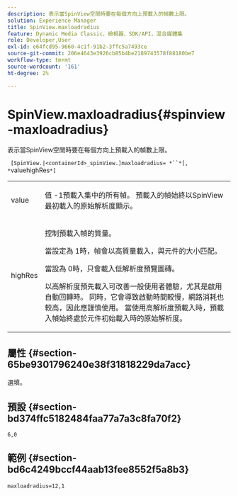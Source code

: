 ```yaml
---
description: 表示當SpinView空閒時要在每個方向上預載入的幀數上限。
solution: Experience Manager
title: SpinView.maxloadradius
feature: Dynamic Media Classic，檢視器，SDK/API，混合媒體集
role: Developer,User
exl-id: e64fcd95-9660-4c1f-91b2-3ffc5a7493ce
source-git-commit: 206e4643e3926cb85b4be2189743578f88180be7
workflow-type: tm+mt
source-wordcount: '161'
ht-degree: 2%

---
```


# SpinView.maxloadradius{#spinview-maxloadradius}

表示當SpinView空閒時要在每個方向上預載入的幀數上限。

` [SpinView.|<containerId>_spinView.]maxloadradius= *``*[, *`valuehighRes`*]`

<table id="table_06BEA037FA82467CAA88D1CA62AE972E"> 
 <tbody> 
  <tr> 
   <td colname="col1"> <p> <span class="codeph"><span class="varname"> value</span></span> </p> </td> 
   <td colname="col2"> <p> 值<span class="codeph"> -1</span>預載入集中的所有幀。 預載入的幀始終以SpinView最初載入的原始解析度顯示。 </p> </td> 
  </tr> 
  <tr> 
   <td colname="col1"> <p><span class="codeph"><span class="varname"> highRes</span></span> </p> </td> 
   <td colname="col2"> <p> 控制預載入幀的質量。 </p> <p>當設定為<span class="codeph"> 1</span>時，幀會以高質量載入，與元件的大小匹配。 </p> <p>當設為<span class="codeph"> 0</span>時，只會載入低解析度預覽圖磚。 </p> <p>以高解析度預先載入可改善一般使用者體驗，尤其是啟用自動回轉時。 同時，它會導致啟動時間較慢，網路消耗也較高，因此應謹慎使用。 當使用高解析度預載入時，預載入幀始終處於元件初始載入時的原始解析度。 </p> </td> 
  </tr> 
 </tbody> 
</table>

## 屬性 {#section-65be9301796240e38f31818229da7acc}

選填。

## 預設 {#section-bd374ffc5182484faa77a7a3c8fa70f2}

`6,0`

## 範例 {#section-bd6c4249bccf44aab13fee8552f5a8b3}

`maxloadradius=12,1`
